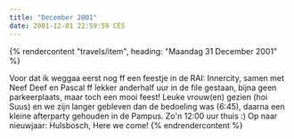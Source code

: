 ```yaml
---
title: "December 2001"
date: 2001-12-01 22:59:59 CES
---
```


{% rendercontent "travels/item", heading: "Maandag 31 December 2001" %}

Voor dat ik weggaa eerst nog ff een feestje in de RAI: Innercity, samen met Neef Deef en Pascal ff lekker anderhalf uur in de file gestaan, bijna geen parkeerplaats, maar toch een mooi feest!
Leuke vrouw(en) gezien (hoi Suus) en we zijn langer gebleven dan de bedoeling was (6:45), daarna een kleine afterparty gehouden in de Pampus. Zo'n 12:00 uur thuis :)
Op naar nieuwjaar: Hulsbosch, Here we come!
{% endrendercontent %}
